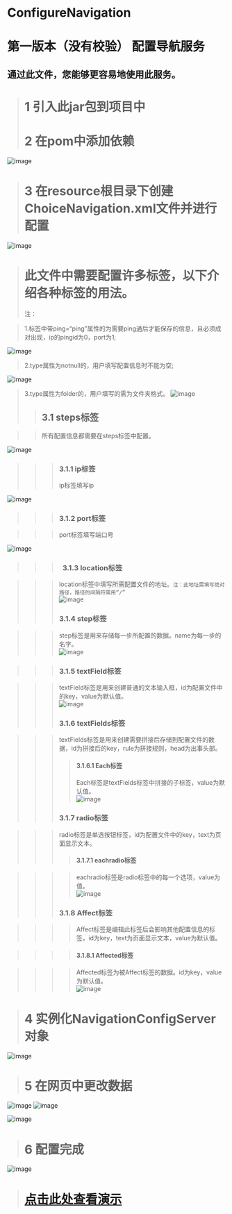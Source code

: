 # ConfigureNavigation
第一版本（没有校验）
配置导航服务
=======

通过此文件，您能够更容易地使用此服务。 
--------

> #  1 引入此jar包到项目中
> # 2 在pom中添加依赖

![image](https://github.com/posTeamBOH/ConfigureNavigation/blob/master/img/1.png)
> # 3 在resource根目录下创建ChoiceNavigation.xml文件并进行配置
![image](https://github.com/posTeamBOH/ConfigureNavigation/blob/master/img/2.png)

> # 此文件中需要配置许多标签，以下介绍各种标签的用法。
> 注：<br>

> 1.标签中带ping=“ping”属性的为需要ping通后才能保存的信息，且必须成对出现，ip的pingid为0，port为1;<br> 

![image](https://github.com/posTeamBOH/ConfigureNavigation/blob/master/img/8.png)
> 2.type属性为notnull的，用户填写配置信息时不能为空;<br>

![image](https://github.com/posTeamBOH/ConfigureNavigation/blob/master/img/6.png)
> 3.type属性为folder的，用户填写的需为文件夹格式。
![image](https://github.com/posTeamBOH/ConfigureNavigation/blob/master/img/6.png)
>> ##  3.1 steps标签

>> 所有配置信息都需要在steps标签中配置。

![image](https://github.com/posTeamBOH/ConfigureNavigation/blob/master/img/15.png)
>>> ###  3.1.1 ip标签
>>> ip标签填写ip


![image](https://github.com/posTeamBOH/ConfigureNavigation/blob/master/img/4.png)


>>> ###  3.1.2 port标签

>>> port标签填写端口号

![image](https://github.com/posTeamBOH/ConfigureNavigation/blob/master/img/5.png)

>>> ###   3.1.3 location标签

>>> location标签中填写所需配置文件的地址。`注：此地址需填写绝对路径，路径的间隔符需用“/”`<br> 
![image](https://github.com/posTeamBOH/ConfigureNavigation/blob/master/img/3.png)
>>> ### 3.1.4 step标签

>>> step标签是用来存储每一步所配置的数据。name为每一步的名字。<br>
![image](https://github.com/posTeamBOH/ConfigureNavigation/blob/master/img/6.png)

>>> ### 3.1.5 textField标签

>>> textField标签是用来创建普通的文本输入框，id为配置文件中的key，value为默认值。<br>
![image](https://github.com/posTeamBOH/ConfigureNavigation/blob/master/img/9.png)
>>> ### 3.1.6 textFields标签

>>> textFields标签是用来创建需要拼接后存储到配置文件的数据，id为拼接后的key，rule为拼接规则，head为出事头部。
>>>> #### 3.1.6.1 Each标签
>>>> Each标签是textFields标签中拼接的子标签，value为默认值。<br> 
![image](https://github.com/posTeamBOH/ConfigureNavigation/blob/master/img/8.png)
>>> ### 3.1.7 radio标签

>>> radio标签是单选按钮标签，id为配置文件中的key，text为页面显示文本。
>>>> #### 3.1.7.1 eachradio标签

>>>> eachradio标签是radio标签中的每一个选项，value为值。<br> 
![image](https://github.com/posTeamBOH/ConfigureNavigation/blob/master/img/7.png)
>>> ### 3.1.8 Affect标签

>>>> Affect标签是编辑此标签后会影响其他配置信息的标签，id为key，text为页面显示文本，value为默认值。

>>>> #### 3.1.8.1 Affected标签

>>>> Affected标签为被Affect标签的数据。id为key，value为默认值。<br> 
![image](https://github.com/posTeamBOH/ConfigureNavigation/blob/master/img/16.png)



> # 4 实例化NavigationConfigServer对象
![image](https://github.com/posTeamBOH/ConfigureNavigation/blob/master/img/10.png)


> # 5 在网页中更改数据
![image](https://github.com/posTeamBOH/ConfigureNavigation/blob/master/img/11.png)
![image](https://github.com/posTeamBOH/ConfigureNavigation/blob/master/img/12.png)

![image](https://github.com/posTeamBOH/ConfigureNavigation/blob/master/img/13.png)



> # 6 配置完成
![image](https://github.com/posTeamBOH/ConfigureNavigation/blob/master/img/14.png)

> # [点击此处查看演示](http://120.27.19.38:7893/welcome.html)

